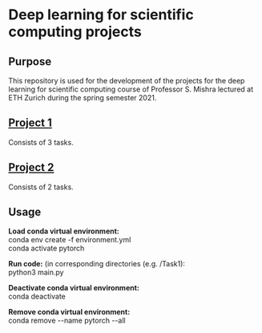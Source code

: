 # Deep learning for scientific computing projects

## Purpose
This repository is used for the development of the projects for the deep learning for scientific computing course 
of Professor S. Mishra lectured at ETH Zurich during the spring semester 2021.

## [Project 1](https://github.com/lblum95/Deep_Learning_for_Scientific_Computing/tree/master/Project1)
Consists of 3 tasks.
## [Project 2](https://github.com/lblum95/Deep_Learning_for_Scientific_Computing/tree/master/Project2)
Consists of 2 tasks.

## Usage
**Load conda virtual environment:**  
conda env create -f environment.yml  
conda activate pytorch  

**Run code:** (in corresponding directories (e.g. /Task1):  
python3 main.py

**Deactivate conda virtual environment:**   
conda deactivate
  
**Remove conda virtual environment:**  
conda remove --name pytorch --all

